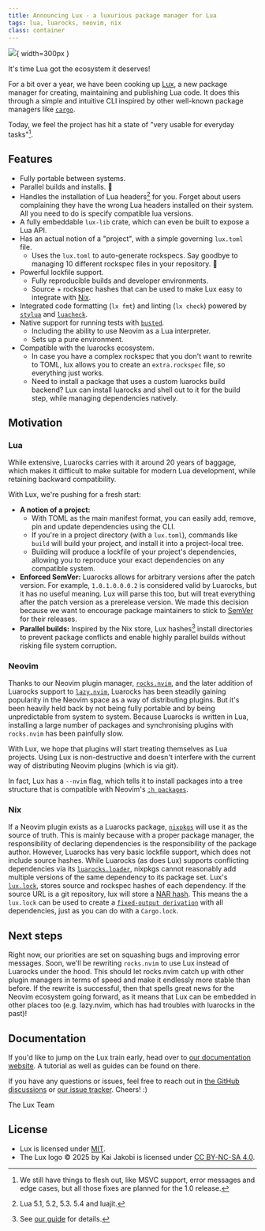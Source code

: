 ```yaml
---
title: Announcing Lux - a luxurious package manager for Lua
tags: lua, luarocks, neovim, nix
class: container
---
```


![](https://github.com/nvim-neorocks/lux/raw/master/lux-logo.svg){ width=300px }

It's time Lua got the ecosystem it deserves!

For a bit over a year, we have been cooking up [Lux](https://github.com/nvim-neorocks/lux),
a new package manager for creating, maintaining and publishing Lua code.
It does this through a simple and intuitive CLI inspired by other
well-known package managers like [`cargo`](https://doc.rust-lang.org/cargo/).

Today, we feel the project has hit a state of "very usable for everyday tasks"[^1].

[^1]: We still have things to flesh out, like MSVC support, error messages and edge cases,
      but all those fixes are planned for the 1.0 release.


## Features

- Fully portable between systems.
- Parallel builds and installs. 🚀
- Handles the installation of Lua headers[^2] for you.
  Forget about users complaining they have the wrong Lua headers installed on their system.
  All you need to do is specify compatible lua versions.
- A fully embeddable `lux-lib` crate, which can even be built to expose a Lua API.
- Has an actual notion of a "project", with a simple governing `lux.toml` file.
  - Uses the `lux.toml` to auto-generate rockspecs.
    Say goodbye to managing 10 different rockspec files in your repository. 🎉
- Powerful lockfile support.
  - Fully reproducible builds and developer environments.
  - Source + rockspec hashes that can be used to make Lux easy to integrate with [Nix](https://nixos.org/).
- Integrated code formatting (`lx fmt`) and linting (`lx check`)
  powered by [`stylua`](https://github.com/JohnnyMorganz/StyLua)
  and [`luacheck`](https://github.com/mpeterv/luacheck).
- Native support for running tests with [`busted`](https://lunarmodules.github.io/busted/).
  - Including the ability to use Neovim as a Lua interpreter.
  - Sets up a pure environment.
- Compatible with the luarocks ecosystem.
  - In case you have a complex rockspec that you don't want to rewrite to TOML,
    lux allows you to create an `extra.rockspec` file, so everything just works.
  - Need to install a package that uses a custom luarocks build backend?
    Lux can install luarocks and shell out to it for the build step,
    while managing dependencies natively.

[^2]: Lua 5.1, 5.2, 5.3. 5.4 and luajit.


## Motivation

### Lua

While extensive, Luarocks carries with it around 20 years of baggage,
which makes it difficult to make suitable for modern Lua development, while
retaining backward compatibility.

With Lux, we're pushing for a fresh start:

- **A notion of a project:**
  - With TOML as the main manifest format, you can easily add, remove, pin
    and update dependencies using the CLI.
  - If you're in a project directory (with a `lux.toml`), commands like `build`
    will build your project, and install it into a project-local tree.
  - Building will produce a lockfile of your project's dependencies,
    allowing you to reproduce your exact dependencies on any compatible system.
- **Enforced SemVer:**
  Luarocks allows for arbitrary versions after the patch version.
  For example, `1.0.1.0.0.0.2` is considered valid by Luarocks, but it has no
  useful meaning.
  Lux will parse this too, but will treat everything after the patch
  version as a prerelease version.
  We made this decision because we want to encourage package maintainers
  to stick to [SemVer](https://semver.org/) for their releases.
- **Parallel builds:**
  Inspired by the Nix store, Lux hashes[^3] install directories to prevent
  package conflicts and enable highly parallel builds without risking file system corruption.

[^3]: See [our guide](https://nvim-neorocks.github.io/explanations/lux-package-conflicts)
      for details.

### Neovim

Thanks to our Neovim plugin manager, [`rocks.nvim`](https://github.com/nvim-neorocks/rocks.nvim),
and the later addition of Luarocks support to [`lazy.nvim`](https://github.com/folke/lazy.nvim),
Luarocks has been steadily gaining popularity in the Neovim space as a way of distributing
plugins.
But it's been heavily held back by not being fully portable and by being unpredictable
from system to system.
Because Luarocks is written in Lua, installing a large number of packages
and synchronising plugins with `rocks.nvim` has been painfully slow.

With Lux, we hope that plugins will start treating themselves as Lua projects.
Using Lux is non-destructive and doesn't interfere with the current way of
distributing Neovim plugins (which is via git).

In fact, Lux has a `--nvim` flag, which tells it to install packages into a tree
structure that is compatible with Neovim's [`:h packages`](https://neovim.io/doc/user/repeat.html#packages).

### Nix

If a Neovim plugin exists as a Luarocks package, [`nixpkgs`](https://github.com/NixOS/nixpkgs)
will use it as the source of truth.
This is mainly because with a proper package manager, the responsibility of declaring dependencies
is the responsibility of the package author.
However, Luarocks has very basic lockfile support, which does not include source hashes.
While Luarocks (as does Lux) supports conflicting dependencies
via its [`luarocks.loader`](https://luarocks.org/modules/hisham/luarocks-loader),
nixpkgs cannot reasonably add multiple versions of the same dependency to its package set.
Lux's [`lux.lock`](https://github.com/nvim-neorocks/lux/blob/5d2bee87a99afb6e532421d381d1b4986b855d56/lux-lib/resources/test/sample-project-lockfile-missing-deps/lux.lock),
stores source and rockspec hashes of each dependency.
If the source URL is a git repository, lux will store a [NAR hash](https://nix.dev/manual/nix/2.26/store/file-system-object/content-address#serial-nix-archive).
This means the a `lux.lock` can be used to create a [`fixed-output derivation`](https://bmcgee.ie/posts/2023/02/nix-what-are-fixed-output-derivations-and-why-use-them/)
with all dependencies, just as you can do with a `Cargo.lock`.


## Next steps

Right now, our priorities are set on squashing bugs and improving error messages.
Soon, we'll be rewriting `rocks.nvim` to use Lux instead of Luarocks under the hood.
This should let rocks.nvim catch up with other plugin managers in terms of speed
and make it endlessly more stable than before.
If the rewrite is successful, then that spells great news for the Neovim ecosystem
going forward, as it means that Lux can be embedded in other places too
(e.g. lazy.nvim, which has had troubles with luarocks in the past)!


## Documentation

If you'd like to jump on the Lux train early, head over to [our documentation website](https://nvim-neorocks.github.io/tutorial/getting-started).
A tutorial as well as guides can be found on there.

If you have any questions or issues, feel free to reach out in [the GitHub discussions](https://github.com/nvim-neorocks/lux/discussions)
or [our issue tracker](https://github.com/nvim-neorocks/lux/issues). Cheers! :)

The Lux Team

## License

- Lux is licensed under [MIT](https://github.com/nvim-neorocks/lux/blob/master/LICENSE).
- The Lux logo © 2025 by Kai Jakobi is licensed under [CC BY-NC-SA 4.0](https://creativecommons.org/licenses/by-nc-sa/4.0/).


